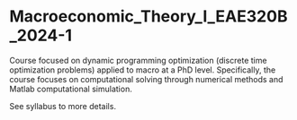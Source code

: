 # Macroeconomic_Theory_I_EAE320B_2024-1


Course focused on dynamic programming optimization (discrete time optimization problems) applied to macro at a PhD level. Specifically, the course focuses on computational solving through numerical methods and Matlab computational simulation.

 See syllabus to more details.
